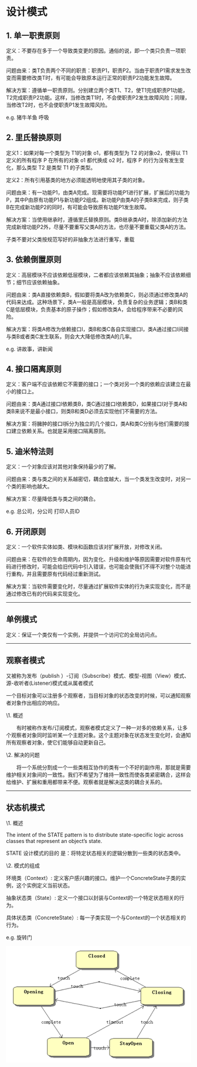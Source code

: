 # 设计模式

##    1. 单一职责原则 

定义：不要存在多于一个导致类变更的原因。通俗的说，即一个类只负责一项职责。

问题由来：类T负责两个不同的职责：职责P1，职责P2。当由于职责P1需求发生改变而需要修改类T时，有可能会导致原本运行正常的职责P2功能发生故障。

解决方案：遵循单一职责原则。分别建立两个类T1、T2，使T1完成职责P1功能，T2完成职责P2功能。这样，当修改类T1时，不会使职责P2发生故障风险；同理，当修改T2时，也不会使职责P1发生故障风险。

e.g. 猪牛羊鱼 呼吸

## 2. 里氏替换原则 

定义1：如果对每一个类型为 T1的对象 o1，都有类型为 T2 的对象o2，使得以 T1定义的所有程序 P 在所有的对象 o1 都代换成 o2 时，程序 P 的行为没有发生变化，那么类型 T2 是类型 T1 的子类型。

定义2：所有引用基类的地方必须能透明地使用其子类的对象。

问题由来：有一功能P1，由类A完成。现需要将功能P1进行扩展，扩展后的功能为P，其中P由原有功能P1与新功能P2组成。新功能P由类A的子类B来完成，则子类B在完成新功能P2的同时，有可能会导致原有功能P1发生故障。

解决方案：当使用继承时，遵循里氏替换原则。类B继承类A时，除添加新的方法完成新增功能P2外，尽量不要重写父类A的方法，也尽量不要重载父类A的方法。

子类不要对父类按规范写好的非抽象方法进行重写，重载

## 3. 依赖倒置原则

定义：高层模块不应该依赖低层模块，二者都应该依赖其抽象；抽象不应该依赖细节；细节应该依赖抽象。

问题由来：类A直接依赖类B，假如要将类A改为依赖类C，则必须通过修改类A的代码来达成。这种场景下，类A一般是高层模块，负责复杂的业务逻辑；类B和类C是低层模块，负责基本的原子操作；假如修改类A，会给程序带来不必要的风险。

解决方案：将类A修改为依赖接口I，类B和类C各自实现接口I，类A通过接口I间接与类B或者类C发生联系，则会大大降低修改类A的几率。

e.g. 讲故事，讲新闻

## 4. 接口隔离原则

定义：客户端不应该依赖它不需要的接口；一个类对另一个类的依赖应该建立在最小的接口上。

问题由来：类A通过接口I依赖类B，类C通过接口I依赖类D，如果接口I对于类A和类B来说不是最小接口，则类B和类D必须去实现他们不需要的方法。

解决方案：将臃肿的接口I拆分为独立的几个接口，类A和类C分别与他们需要的接口建立依赖关系。也就是采用接口隔离原则。

## 5. 迪米特法则

定义：一个对象应该对其他对象保持最少的了解。

问题由来：类与类之间的关系越密切，耦合度越大，当一个类发生改变时，对另一个类的影响也越大。

解决方案：尽量降低类与类之间的耦合。

e.g. 总公司，分公司 打印人员ID

## 6. 开闭原则

定义：一个软件实体如类、模块和函数应该对扩展开放，对修改关闭。

问题由来：在软件的生命周期内，因为变化、升级和维护等原因需要对软件原有代码进行修改时，可能会给旧代码中引入错误，也可能会使我们不得不对整个功能进行重构，并且需要原有代码经过重新测试。

解决方案：当软件需要变化时，尽量通过扩展软件实体的行为来实现变化，而不是通过修改已有的代码来实现变化。

------

## 单例模式

定义：保证一个类仅有一个实例，并提供一个访问它的全局访问点。

------

## 观察者模式

又被称为发布（publish ）-订阅（Subscribe）模式、模型-视图（View）模式、源-收听者(Listener)模式或从属者模式

一个目标对象可以注册多个观察者，当目标对象的状态改变的时候，可以通知观察者对象作出相应的响应。

\1. 概述

　　有时被称作发布/订阅模式，观察者模式定义了一种一对多的依赖关系，让多个观察者对象同时监听某一个主题对象。这个主题对象在状态发生变化时，会通知所有观察者对象，使它们能够自动更新自己。

\2. 解决的问题

　　将一个系统分割成一个一些类相互协作的类有一个不好的副作用，那就是需要维护相关对象间的一致性。我们不希望为了维持一致性而使各类紧密耦合，这样会给维护、扩展和重用都带来不便。观察者就是解决这类的耦合关系的。

------

## 状态机模式

\1. 概述

 The intent of the STATE pattern is to distribute state-specific logic across classes that represent an object’s state.

 STATE 设计模式的目的 是：将特定状态相关的逻辑分散到一些类的状态类中。

\2. 模式的组成

环境类（Context）: 定义客户感兴趣的接口。维护一个ConcreteState子类的实例，这个实例定义当前状态。

抽象状态类（State）: 定义一个接口以封装与Context的一个特定状态相关的行为。

具体状态类（ConcreteState）: 每一子类实现一个与Context的一个状态相关的行为。

e.g. 旋转门

![img](./design-pattern_assets/fc907950-02cb-4089-a17e-28df3ec3197a.png)

